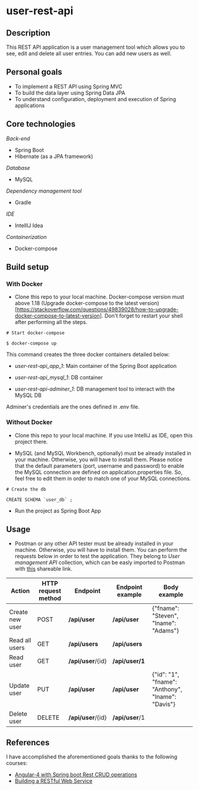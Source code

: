# user-rest-api

## Description

This REST API application is a user management tool which allows you to see, edit and delete all user entries. You can add new users as well.

## Personal goals

- To implement a REST API using Spring MVC
- To build the data layer using Spring Data JPA
- To understand configuration, deployment and execution of Spring applications

## Core technologies

*Back-end*
- Spring Boot
- Hibernate (as a JPA framework)

*Database*
- MySQL

*Dependency management tool*
- Gradle

*IDE*
- IntellIJ Idea

*Containerization*
- Docker-compose

## Build setup

### With Docker

- Clone this repo to your local machine. Docker-compose version must above 1.18 (Upgrade docker-compose to the latest version)[https://stackoverflow.com/questions/49839028/how-to-upgrade-docker-compose-to-latest-version]. Don't forget to restart your shell after performing all the steps.
```
# Start docker-compose

$ docker-compose up
```

This command creates the three docker containers detailed below:

- _user-rest-api_app_1_: Main container of the Spring Boot application

- _user-rest-api_mysql_1_: DB container

- _user-rest-api-adminer_1_: DB management tool to interact with the MySQL DB

Adminer's credentials are the ones defined in .env file.

### Without Docker

- Clone this repo to your local machine. If you use IntelliJ as IDE, open this project there.

- MySQL (and MySQL Workbench, optionally) must be already installed in your machine. Otherwise, you will have to install them. Please notice that the default parameters (port, username and password) to enable the MySQL connection are defined on application.properties file. So, feel free to edit them in order to match one of your MySQL connections.

```
# Create the db

CREATE SCHEMA `user_db` ;
```

- Run the project as Spring Boot App

## Usage

- Postman or any other API tester must be already installed in your machine. Otherwise, you will have to install them. You can perform the requests below in order to test the application. They belong to *User management API* collection, which can be easly imported to Postman with [this](https://www.getpostman.com/collections/f4b461a677e6d06ae204) shareable link. 

| Action | HTTP request method | Endpoint | Endpoint example| Body example |
| ------------- | ------------- | ------------- | ------------- | ------------- |
| Create new user | POST  | **/api/user** | **/api/user** | {"fname": "Steven", "lname": "Adams"} |
| Read all users | GET  | **/api/users** | **/api/users** | |
| Read user | GET  | **/api/user**/{id} | **/api/user/1** ||
| Update user | PUT  | **/api/user** | **/api/user** | {"id": "1", "fname": "Anthony", "lname": "Davis"}|
| Delete user | DELETE  | **/api/user**/{id} | **/api/user**/1 | |


## References

I have accomplished the aforementioned goals thanks to the following courses:

- [Angular-4 with Spring boot Rest CRUD operations](https://www.youtube.com/watch?v=ioYJx-rNNoI&list=PLF0fAweo0Kogzy5I6LxEaIlJAxVORXZm-&index=1)
- [Building a RESTful Web Service](https://spring.io/guides/gs/rest-service/)


